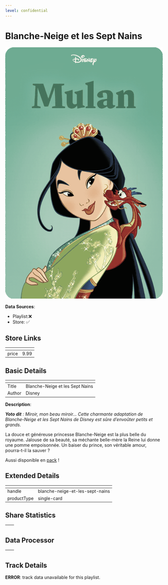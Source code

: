 ```yaml
---
level: confidential
---
```

# Blanche-Neige et les Sept Nains

![card_[6zJRd].png](../../img/cards/card_[6zJRd].png)

**Data Sources**: 

- Playlist:❌
- Store: ✅


## Store Links

| <!-- --> | <!-- --> |
| - | - |
| price | 9.99 |


## Basic Details

| <!-- --> | <!-- --> |
| - | - |
| Title | Blanche-Neige et les Sept Nains |
| Author | Disney |

**Description**:

<!-- td {border: 1px solid #ccc;}br {mso-data-placement:same-cell;} -->

_**Yoto dit** : Miroir, mon beau miroir… Cette charmante adaptation de Blanche-Neige et les Sept Nains de Disney est sûre d’envoûter petits et grands._

La douce et généreuse princesse Blanche-Neige est la plus belle du royaume. Jalouse de sa beauté, sa méchante belle-mère la Reine lui donne une pomme empoisonnée. Un baiser du prince, son véritable amour, pourra-t-il la sauver ?

Aussi disponible en [pack](https://eu.yotoplay.com/fr/products//les-classiques-disney-volume-2 "pack") !


## Extended Details

| <!-- --> | <!-- --> |
| - | - |
| handle | blanche-neige-et-les-sept-nains |
| productType | single-card |


## Share Statistics

| <!-- --> | <!-- --> |
| - | - |


## Data Processor

| <!-- --> | <!-- --> |
| - | - |


## Track Details

**ERROR**: track data unavailable for this playlist.
